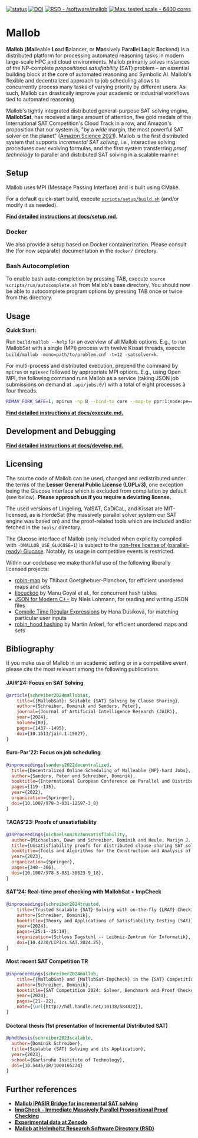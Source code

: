[![status](https://joss.theoj.org/papers/700e9010c4080ffe8ae4df21cf1cc899/status.svg)](https://joss.theoj.org/papers/700e9010c4080ffe8ae4df21cf1cc899)
[![DOI](https://zenodo.org/badge/DOI/10.5281/zenodo.6890239.svg)](https://doi.org/10.5281/zenodo.6890239)
[![RSD - /software/mallob](https://img.shields.io/badge/RSD-%2Fsoftware%2Fmallob-002864)](https://helmholtz.software/software/mallob)
[![Max. tested scale - 6400 cores](https://img.shields.io/badge/Max._tested_scale-6400_cores-red)](https://jair.org/index.php/jair/article/view/15827)

# Mallob

**Mallob** (**Mal**leable **Lo**ad **B**alancer, or **Ma**ssively P**a**ra**ll**el **Lo**gic **B**ackend) is a distributed platform for processing automated reasoning tasks in modern large-scale HPC and cloud environments. Mallob primarily solves instances of the NP-complete _propositional satisfiability_ (SAT) problem – an essential building block at the core of automated reasoning and Symbolic AI. Mallob's flexible and decentralized approach to job scheduling allows to concurrently process many tasks of varying priority by different users. As such, Mallob can drastically improve your academic or industrial workflows tied to automated reasoning.

Mallob's tightly integrated distributed general-purpose SAT solving engine, **MallobSat**, has received a large amount of attention, five gold medals of the International SAT Competition's Cloud Track in a row, and Amazon's proposition that our system is, "by a _wide_ margin, the most powerful SAT solver on the planet" ([Amazon Science 2021](https://www.amazon.science/blog/automated-reasonings-scientific-frontiers)).
Mallob is the first distributed system that supports _incremental SAT solving_, i.e., interactive solving procedures over evolving formulas, and the first system transferring _proof technology_ to parallel and distributed SAT solving in a scalable manner.


## Setup

Mallob uses MPI (Message Passing Interface) and is built using CMake.

For a default quick-start build, execute [`scripts/setup/build.sh`](scripts/setup/build.sh) (and/or modify it as needed).

[**Find detailed instructions at docs/setup.md.**](docs/setup.md)

### Docker

We also provide a setup based on Docker containerization. Please consult the (for now separate) documentation in the `docker/` directory.

### Bash Autocompletion

To enable bash auto-completion by pressing TAB, execute `source scripts/run/autocomplete.sh` from Mallob's base directory.
You should now be able to autocomplete program options by pressing TAB once or twice from this directory.


## Usage

**Quick Start:**

Run `build/mallob --help` for an overview of all Mallob options.
E.g., to run MallobSat with a single (MPI) process with twelve Kissat threads, execute `build/mallob -mono=path/to/problem.cnf -t=12 -satsolver=k`.

For multi-process and distributed execution, prepend the command by `mpirun` or `mpiexec` followed by appropriate MPI options.
E.g., using Open MPI, the following command runs Mallob as a service (taking JSON job submissions on demand at `.api/jobs.0/`) with a total of eight processes à four threads.

```bash
RDMAV_FORK_SAFE=1; mpirun -np 8 --bind-to core --map-by ppr:1:node:pe=4 build/mallob -t=4
```

[**Find detailed instructions at docs/execute.md.**](docs/execute.md)


## Development and Debugging

[**Find detailed instructions at docs/develop.md.**](docs/develop.md)


## Licensing

The source code of Mallob can be used, changed and redistributed under the terms of the **Lesser General Public License (LGPLv3)**, one exception being the Glucose interface which is excluded from compilation by default (see below).
**Please approach us if you require a deviating license.**

The used versions of Lingeling, YalSAT, CaDiCaL, and Kissat are MIT-licensed, as is HordeSat (the massively parallel solver system our SAT engine was based on) and the proof-related tools which are included and/or fetched in the `tools/` directory.

The Glucose interface of Mallob (only included when explicitly compiled with `-DMALLOB_USE_GLUCOSE=1`) is subject to the [non-free license of (parallel-ready) Glucose](https://github.com/mi-ki/glucose-syrup/blob/master/LICENCE). Notably, its usage in competitive events is restricted.

Within our codebase we make thankful use of the following liberally licensed projects:

* [robin-map](https://github.com/Tessil/robin-map) by Thibaut Goetghebuer-Planchon, for efficient unordered maps and sets
* [libcuckoo](https://github.com/efficient/libcuckoo) by Manu Goyal et al., for concurrent hash tables
* [JSON for Modern C++](https://github.com/nlohmann/json) by Niels Lohmann, for reading and writing JSON files
* [Compile Time Regular Expressions](https://github.com/hanickadot/compile-time-regular-expressions) by Hana Dusíková, for matching particular user inputs
* [robin_hood hashing](https://github.com/martinus/robin-hood-hashing) by Martin Ankerl, for efficient unordered maps and sets


## Bibliography

If you make use of Mallob in an academic setting or in a competitive event, please cite the most relevant among the following publications.

#### JAIR'24: Focus on SAT Solving
```bibtex
@article{schreiber2024mallobsat,
	title={{MallobSat}: Scalable {SAT} Solving by Clause Sharing},
	author={Schreiber, Dominik and Sanders, Peter},
	journal={Journal of Artificial Intelligence Research (JAIR)},
	year={2024},
	volume={80},
	pages={1437--1495},
	doi={10.1613/jair.1.15827},
}
```
#### Euro-Par'22: Focus on job scheduling
```bibtex
@inproceedings{sanders2022decentralized,
  title={Decentralized Online Scheduling of Malleable {NP}-hard Jobs},
  author={Sanders, Peter and Schreiber, Dominik},
  booktitle={International European Conference on Parallel and Distributed Computing},
  pages={119--135},
  year={2022},
  organization={Springer},
  doi={10.1007/978-3-031-12597-3_8}
}
```
#### TACAS'23: Proofs of unsatisfiability
```bibtex
@InProceedings{michaelson2023unsatisfiability,
  author={Michaelson, Dawn and Schreiber, Dominik and Heule, Marijn J. H. and Kiesl-Reiter, Benjamin and Whalen, Michael W.},
  title={Unsatisfiability proofs for distributed clause-sharing SAT solvers},
  booktitle={Tools and Algorithms for the Construction and Analysis of Systems (TACAS)},
  year={2023},
  organization={Springer},
  pages={348--366},
  doi={10.1007/978-3-031-30823-9_18},
}
```
#### SAT'24: Real-time proof checking with MallobSat + ImpCheck
```bibtex
@inproceedings{schreiber2024trusted,
	title={Trusted Scalable {SAT} Solving with on-the-fly {LRAT} Checking},
	author={Schreiber, Dominik},
	booktitle={Theory and Applications of Satisfiability Testing (SAT)},
	year={2024},
	pages={25:1--25:19},
	organization={Schloss Dagstuhl -- Leibniz-Zentrum für Informatik},
	doi={10.4230/LIPIcs.SAT.2024.25},
}
```
#### Most recent SAT Competition TR
```bibtex
@inproceedings{schreiber2024mallob,
	title={{MallobSat} and {MallobSat-ImpCheck} in the {SAT} Competition 2024},
	author={Schreiber, Dominik},
	booktitle={SAT Competition 2024: Solver, Benchmark and Proof Checker Descriptions},
	year={2024},
	pages={21--22},
	note={\url{http://hdl.handle.net/10138/584822}},
}
```
#### Doctoral thesis (1st presentation of Incremental Distributed SAT)
```bibtex
@phdthesis{schreiber2023scalable,
  author={Dominik Schreiber},
  title={Scalable {SAT} Solving and its Application},
  year={2023},
  school={Karlsruhe Institute of Technology},
  doi={10.5445/IR/1000165224}
}
```


## Further references

* **[Mallob IPASIR Bridge for incremental SAT solving](https://github.com/domschrei/mallob-ipasir-bridge)**
* **[ImpCheck - Immediate Massively Parallel Propositional Proof Checking](https://github.com/domschrei/impcheck)**
* **[Experimental data at Zenodo](https://zenodo.org/doi/10.5281/zenodo.10184679)**
* **[Mallob at Helmholtz Research Software Directory (RSD)](https://helmholtz.software/software/mallob)**
